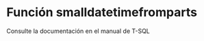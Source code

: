 ﻿---
FunctionName: "smalldatetimefromparts"
FunctionType: "SQL"
Autogenerated: true
---

# Función  smalldatetimefromparts

Consulte la documentación en el manual de T-SQL

